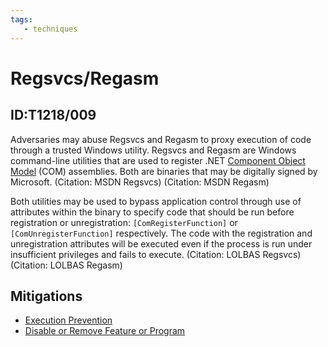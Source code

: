 ```yaml
---
tags:
   - techniques
---
```

# Regsvcs/Regasm
## ID:T1218/009
Adversaries may abuse Regsvcs and Regasm to proxy execution of code through a trusted Windows utility. Regsvcs and Regasm are Windows command-line utilities that are used to register .NET [Component Object Model](/mitre/techniques/T1559/001) (COM) assemblies. Both are binaries that may be digitally signed by Microsoft. (Citation: MSDN Regsvcs) (Citation: MSDN Regasm)

Both utilities may be used to bypass application control through use of attributes within the binary to specify code that should be run before registration or unregistration: <code>[ComRegisterFunction]</code> or <code>[ComUnregisterFunction]</code> respectively. The code with the registration and unregistration attributes will be executed even if the process is run under insufficient privileges and fails to execute. (Citation: LOLBAS Regsvcs)(Citation: LOLBAS Regasm)
## Mitigations
* [Execution Prevention](mitigations/M1038)
* [Disable or Remove Feature or Program](mitigations/M1042)
